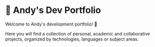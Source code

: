 # 💼 Andy's Dev Portfolio
Welcome to Andy's development portfolio! 🚀

Here you will find a collection of personal, academic and collaborative projects, organized by technologies, languages or subject areas.
